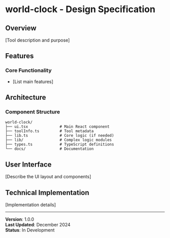 # world-clock - Design Specification

## Overview

[Tool description and purpose]

## Features

### Core Functionality
- [List main features]

## Architecture

### Component Structure
```
world-clock/
├── ui.tsx              # Main React component
├── toolInfo.ts         # Tool metadata
├── lib.ts              # Core logic (if needed)
├── lib/                # Complex logic modules
├── types.ts            # TypeScript definitions
└── docs/               # Documentation
```

## User Interface

[Describe the UI layout and components]

## Technical Implementation

[Implementation details]

---

**Version**: 1.0.0  
**Last Updated**: December 2024  
**Status**: In Development
